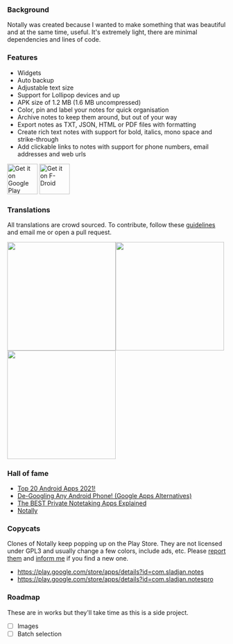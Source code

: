### Background
Notally was created because I wanted to make something that was beautiful and at the same time, useful. It's extremely light, there are minimal dependencies and lines of code.

### Features
* Widgets
* Auto backup
* Adjustable text size
* Support for Lollipop devices and up
* APK size of 1.2 MB (1.6 MB uncompressed)
* Color, pin and label your notes for quick organisation
* Archive notes to keep them around, but out of your way
* Export notes as TXT, JSON, HTML or PDF files with formatting
* Create rich text notes with support for bold, italics, mono space and strike-through
* Add clickable links to notes with support for phone numbers, email addresses and web urls

[<img src="https://play.google.com/intl/en_us/badges/images/generic/en_badge_web_generic.png" alt="Get it on Google Play"  height="70"/>](https://play.google.com/store/apps/details?id=com.omgodse.notally)
[<img src="https://fdroid.gitlab.io/artwork/badge/get-it-on.png" alt="Get it on F-Droid" height="70"/>](https://f-droid.org/packages/com.omgodse.notally/)

### Translations
All translations are crowd sourced. To contribute, follow these [guidelines](https://m2.material.io/design/communication/writing.html) and email me or open a pull request.

<img src="fastlane/metadata/android/en-US/images/phoneScreenshots/1.png" width="250"/><img src="fastlane/metadata/android/en-US/images/phoneScreenshots/6.png" width="250"/><img src="fastlane/metadata/android/en-US/images/phoneScreenshots/2.png" width="250"/>

### Hall of fame
* [Top 20 Android Apps 2021!](https://www.youtube.com/watch?v=bwz13aM0qJk)
* [De-Googling Any Android Phone! (Google Apps Alternatives)](https://www.youtube.com/watch?v=RQUEgwgV99I)
* [The BEST Private Notetaking Apps Explained](https://www.youtube.com/watch?v=BJw5tKPP1PY)
* [Notally](https://www.noteapps.ca/notally/)

### Copycats
Clones of Notally keep popping up on the Play Store. They are not licensed under GPL3 and usually change a few colors, include ads, etc. Please [report them](https://support.google.com/googleplay/android-developer/contact/takedown) and [inform me](mailto:omgodseapps@gmail.com) if you find a new one.

* https://play.google.com/store/apps/details?id=com.sladjan.notes
* https://play.google.com/store/apps/details?id=com.sladjan.notespro

### Roadmap
These are in works but they'll take time as this is a side project.
- [ ] Images
- [ ] Batch selection